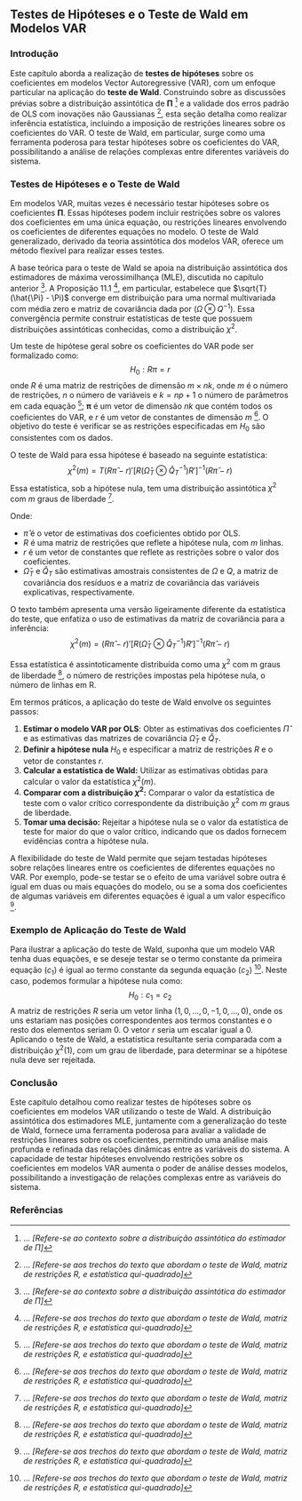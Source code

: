 ## Testes de Hipóteses e o Teste de Wald em Modelos VAR

### Introdução

Este capítulo aborda a realização de **testes de hipóteses** sobre os coeficientes em modelos Vector Autoregressive (VAR), com um enfoque particular na aplicação do **teste de Wald**. Construindo sobre as discussões prévias sobre a distribuição assintótica de **П** [^1] e a validade dos erros padrão de OLS com inovações não Gaussianas [^2], esta seção detalha como realizar inferência estatística, incluindo a imposição de restrições lineares sobre os coeficientes do VAR. O teste de Wald, em particular, surge como uma ferramenta poderosa para testar hipóteses sobre os coeficientes do VAR, possibilitando a análise de relações complexas entre diferentes variáveis do sistema.

### Testes de Hipóteses e o Teste de Wald
Em modelos VAR, muitas vezes é necessário testar hipóteses sobre os coeficientes **П**. Essas hipóteses podem incluir restrições sobre os valores dos coeficientes em uma única equação, ou restrições lineares envolvendo os coeficientes de diferentes equações no modelo. O teste de Wald generalizado, derivado da teoria assintótica dos modelos VAR, oferece um método flexível para realizar esses testes.

A base teórica para o teste de Wald se apoia na distribuição assintótica dos estimadores de máxima verossimilhança (MLE), discutida no capítulo anterior [^1]. A Proposição 11.1 [^2], em particular, estabelece que $\sqrt{T}(\hat{\Pi} - \Pi)$ converge em distribuição para uma normal multivariada com média zero e matriz de covariância dada por $(\Omega \otimes Q^{-1})$. Essa convergência permite construir estatísticas de teste que possuem distribuições assintóticas conhecidas, como a distribuição $\chi^2$.

Um teste de hipótese geral sobre os coeficientes do VAR pode ser formalizado como:
$$ H_0: R\pi = r$$
onde *R* é uma matriz de restrições de dimensão $m \times nk$, onde $m$ é o número de restrições, $n$ o número de variáveis e $k=np+1$ o número de parâmetros em cada equação [^2]; **π** é um vetor de dimensão *nk* que contém todos os coeficientes do VAR, e *r* é um vetor de constantes de dimensão *m* [^2]. O objetivo do teste é verificar se as restrições especificadas em $H_0$ são consistentes com os dados.

O teste de Wald para essa hipótese é baseado na seguinte estatística:
$$ \chi^2(m) = T(R\hat{\pi} - r)'[R(\hat{\Omega}_T \otimes \hat{Q}_T^{-1})R']^{-1}(R\hat{\pi} - r)$$
Essa estatística, sob a hipótese nula, tem uma distribuição assintótica $\chi^2$ com *m* graus de liberdade [^2].

Onde:
-   $\hat{\pi}$ é o vetor de estimativas dos coeficientes obtido por OLS.
-   $R$ é uma matriz de restrições que reflete a hipótese nula, com *m* linhas.
-   $r$ é um vetor de constantes que reflete as restrições sobre o valor dos coeficientes.
-   $\hat{\Omega}_T$ e $\hat{Q}_T$ são estimativas amostrais consistentes de $\Omega$ e $Q$, a matriz de covariância dos resíduos e a matriz de covariância das variáveis explicativas, respectivamente.

O texto também apresenta uma versão ligeiramente diferente da estatística do teste,  que enfatiza o uso de estimativas da matriz de covariância para a inferência:
$$ \chi^2(m) = (R\hat{\pi} - r)'[R(\hat{\Omega}_T \otimes \hat{Q}_T^{-1})R']^{-1}(R\hat{\pi} - r)$$

Essa estatística é assintoticamente distribuída como uma $\chi^2$ com m graus de liberdade [^2], o número de restrições impostas pela hipótese nula, o número de linhas em R.

Em termos práticos, a aplicação do teste de Wald envolve os seguintes passos:

1.  **Estimar o modelo VAR por OLS**: Obter as estimativas dos coeficientes $\hat{\Pi}$ e as estimativas das matrizes de covariância $\hat{\Omega}_T$ e $\hat{Q}_T$.
2.  **Definir a hipótese nula** $H_0$ e especificar a matriz de restrições *R* e o vetor de constantes *r*.
3.  **Calcular a estatística de Wald:** Utilizar as estimativas obtidas para calcular o valor da estatística $\chi^2(m)$.
4.  **Comparar com a distribuição $\chi^2$:** Comparar o valor da estatística de teste com o valor crítico correspondente da distribuição $\chi^2$ com *m* graus de liberdade.
5.  **Tomar uma decisão:** Rejeitar a hipótese nula se o valor da estatística de teste for maior do que o valor crítico, indicando que os dados fornecem evidências contra a hipótese nula.

A flexibilidade do teste de Wald permite que sejam testadas hipóteses sobre relações lineares entre os coeficientes de diferentes equações no VAR. Por exemplo, pode-se testar se o efeito de uma variável sobre outra é igual em duas ou mais equações do modelo, ou se a soma dos coeficientes de algumas variáveis em diferentes equações é igual a um valor específico [^2].

### Exemplo de Aplicação do Teste de Wald
Para ilustrar a aplicação do teste de Wald, suponha que um modelo VAR tenha duas equações, e se deseje testar se o termo constante da primeira equação ($c_1$) é igual ao termo constante da segunda equação ($c_2$) [^2]. Neste caso, podemos formular a hipótese nula como:
$$H_0: c_1 = c_2$$
A matriz de restrições *R* seria um vetor linha $(1, 0, \ldots, 0, -1, 0, \ldots, 0)$, onde os uns estariam nas posições correspondentes aos termos constantes e o resto dos elementos seriam 0. O vetor *r* seria um escalar igual a 0.
Aplicando o teste de Wald, a estatística resultante seria comparada com a distribuição $\chi^2(1)$, com um grau de liberdade, para determinar se a hipótese nula deve ser rejeitada.

### Conclusão
Este capítulo detalhou como realizar testes de hipóteses sobre os coeficientes em modelos VAR utilizando o teste de Wald. A distribuição assintótica dos estimadores MLE, juntamente com a generalização do teste de Wald, fornece uma ferramenta poderosa para avaliar a validade de restrições lineares sobre os coeficientes, permitindo uma análise mais profunda e refinada das relações dinâmicas entre as variáveis do sistema. A capacidade de testar hipóteses envolvendo restrições sobre os coeficientes em modelos VAR aumenta o poder de análise desses modelos, possibilitando a investigação de relações complexas entre as variáveis do sistema.

### Referências
[^1]: ... *[Refere-se ao contexto sobre a distribuição assintótica do estimador de П]*
[^2]: ... *[Refere-se aos trechos do texto que abordam o teste de Wald, matriz de restrições R, e estatística qui-quadrado]*
<!-- END -->
